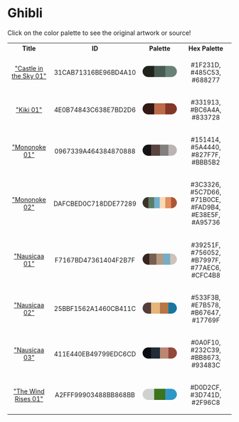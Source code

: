 
<!DOCTYPE html>
<html><body>
<h1>Ghibli</h1>
<p>Click on the color palette to see the original artwork or source!</p>
<table style="width:100%">
<tr><th style="text-align: center; vertical-align: middle;">Title</th><th style="text-align: center; vertical-align: middle;">ID</th><th style="text-align: center; vertical-align: middle;">Palette</th><th style="text-align: center; vertical-align: middle;">Hex Palette</th></tr>
<tr><td style="text-align: center; vertical-align: middle;"><a href=https://filmartgallery.com/products/castle-in-the-sky style="font-size:14px">"Castle in the Sky 01"</a></td> <td style="text-align: center; vertical-align: middle;"><p style="font-size:14px">31CAB71316BE96BD4A10</p></td> <td style="text-align: center; vertical-align: middle;"><a href=https://filmartgallery.com/products/castle-in-the-sky style="font-size:14px"><img style="border-radius: 14px;" src="../media/swatches/31CAB71316BE96BD4A10.png" height="25"></a></td> <td style="text-align: center; vertical-align: middle;"><p style="font-size:14px">#1F231D, #485C53, #688277</p></td></tr>
<tr><td style="text-align: center; vertical-align: middle;"><a href=https://filmartgallery.com/products/kikis-delivery-service-1 style="font-size:14px">"Kiki 01"</a></td> <td style="text-align: center; vertical-align: middle;"><p style="font-size:14px">4E0B74843C638E7BD2D6</p></td> <td style="text-align: center; vertical-align: middle;"><a href=https://filmartgallery.com/products/kikis-delivery-service-1 style="font-size:14px"><img style="border-radius: 14px;" src="../media/swatches/4E0B74843C638E7BD2D6.png" height="25"></a></td> <td style="text-align: center; vertical-align: middle;"><p style="font-size:14px">#331913, #BC6A4A, #833728</p></td></tr>
<tr><td style="text-align: center; vertical-align: middle;"><a href=https://filmartgallery.com/products/princess-mononoke style="font-size:14px">"Mononoke 01"</a></td> <td style="text-align: center; vertical-align: middle;"><p style="font-size:14px">0967339A464384870888</p></td> <td style="text-align: center; vertical-align: middle;"><a href=https://filmartgallery.com/products/princess-mononoke style="font-size:14px"><img style="border-radius: 14px;" src="../media/swatches/0967339A464384870888.png" height="25"></a></td> <td style="text-align: center; vertical-align: middle;"><p style="font-size:14px">#151414, #5A4440, #827F7F, #BBB5B2</p></td></tr>
<tr><td style="text-align: center; vertical-align: middle;"><a href=https://filmartgallery.com/products/princess-mononoke-5 style="font-size:14px">"Mononoke 02"</a></td> <td style="text-align: center; vertical-align: middle;"><p style="font-size:14px">DAFCBED0C718DDE77289</p></td> <td style="text-align: center; vertical-align: middle;"><a href=https://filmartgallery.com/products/princess-mononoke-5 style="font-size:14px"><img style="border-radius: 14px;" src="../media/swatches/DAFCBED0C718DDE77289.png" height="25"></a></td> <td style="text-align: center; vertical-align: middle;"><p style="font-size:14px">#3C3326, #5C7D66, #71B0CE, #FAD9B4, #E38E5F, #A95736</p></td></tr>
<tr><td style="text-align: center; vertical-align: middle;"><a href=https://filmartgallery.com/products/nausicaa-of-the-valley-of-the-winds-3 style="font-size:14px">"Nausicaa 01"</a></td> <td style="text-align: center; vertical-align: middle;"><p style="font-size:14px">F7167BD47361404F2B7F</p></td> <td style="text-align: center; vertical-align: middle;"><a href=https://filmartgallery.com/products/nausicaa-of-the-valley-of-the-winds-3 style="font-size:14px"><img style="border-radius: 14px;" src="../media/swatches/F7167BD47361404F2B7F.png" height="25"></a></td> <td style="text-align: center; vertical-align: middle;"><p style="font-size:14px">#39251F, #756052, #B7997F, #77AEC6, #CFC4B8</p></td></tr>
<tr><td style="text-align: center; vertical-align: middle;"><a href=https://filmartgallery.com/products/nausicaa-of-the-valley-of-the-winds-4 style="font-size:14px">"Nausicaa 02"</a></td> <td style="text-align: center; vertical-align: middle;"><p style="font-size:14px">25BBF1562A1460CB411C</p></td> <td style="text-align: center; vertical-align: middle;"><a href=https://filmartgallery.com/products/nausicaa-of-the-valley-of-the-winds-4 style="font-size:14px"><img style="border-radius: 14px;" src="../media/swatches/25BBF1562A1460CB411C.png" height="25"></a></td> <td style="text-align: center; vertical-align: middle;"><p style="font-size:14px">#533F3B, #E7B578, #B67647, #17769F</p></td></tr>
<tr><td style="text-align: center; vertical-align: middle;"><a href=https://filmartgallery.com/products/nausicaa-of-the-valley-of-the-winds style="font-size:14px">"Nausicaa 03"</a></td> <td style="text-align: center; vertical-align: middle;"><p style="font-size:14px">411E440EB49799EDC6CD</p></td> <td style="text-align: center; vertical-align: middle;"><a href=https://filmartgallery.com/products/nausicaa-of-the-valley-of-the-winds style="font-size:14px"><img style="border-radius: 14px;" src="../media/swatches/411E440EB49799EDC6CD.png" height="25"></a></td> <td style="text-align: center; vertical-align: middle;"><p style="font-size:14px">#0A0F10, #232C39, #BB8673, #93483C</p></td></tr>
<tr><td style="text-align: center; vertical-align: middle;"><a href=https://filmartgallery.com/products/the-wind-rises?variant=39265259192491 style="font-size:14px">"The Wind Rises 01"</a></td> <td style="text-align: center; vertical-align: middle;"><p style="font-size:14px">A2FFF99903488BB868BB</p></td> <td style="text-align: center; vertical-align: middle;"><a href=https://filmartgallery.com/products/the-wind-rises?variant=39265259192491 style="font-size:14px"><img style="border-radius: 14px;" src="../media/swatches/A2FFF99903488BB868BB.png" height="25"></a></td> <td style="text-align: center; vertical-align: middle;"><p style="font-size:14px">#D0D2CF, #3D741D, #2F96C8</p></td></tr>
</table>
</body></html>
